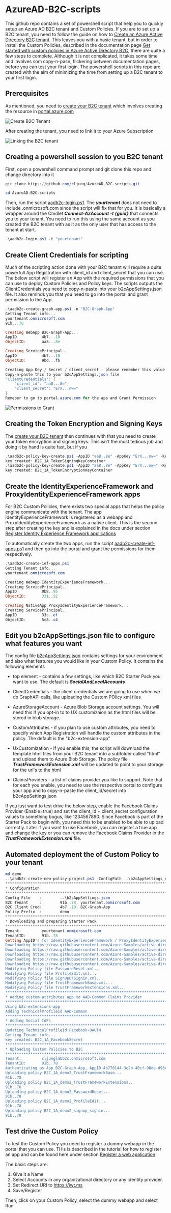 # AzureAD-B2C-scripts

This github repo contains a set of powershell script that help you to quickly setup an Azure AD B2C tenant and Custom Policies. If you are to set up a B2C tenant, you need to follow the guide on how to [Create an Azure Active Directory B2C tenant](https://docs.microsoft.com/en-us/azure/active-directory-b2c/tutorial-create-tenant). This leaves you with a basic tenant, but in order to install the Custom Policies, described in the documentation page [Get started with custom policies in Azure Active Directory B2C](https://docs.microsoft.com/en-us/azure/active-directory-b2c/custom-policy-get-started?tabs=applications#custom-policy-starter-pack), there are quite a few steps to complete. Although it is not complicated, it takes some time and involves som copy-n-pase, flickering between documentation pages, before you can test your first login. The powershell scripts in this repo are created with the aim of minimizing the time from setting up a B2C tenant to your first login.

## Prerequisites

As mentioned, you need to [create your B2C tenant](https://docs.microsoft.com/en-us/azure/active-directory-b2c/tutorial-create-tenant) which involves creating the resource in [portal.azure.com](https://portal.azure.com)

![Create B2C Tenant](https://docs.microsoft.com/en-us/azure/active-directory-b2c/media/tutorial-create-tenant/portal-02-create-tenant.png)

After creating the tenant, you need to link it to your Azure Subscription

![Linking the B2C tenant](https://docs.microsoft.com/en-us/azure/active-directory-b2c/media/tutorial-create-tenant/portal-05-link-subscription.png)

## Creating a powershell session to you B2C tenant

First, open a powershell command prompt and git clone this repo and change directory into it 
```Powershell
git clone https://github.com/cljung/AzureAD-B2C-scripts.git

cd AzureAD-B2C-scripts
```
Then, run the script [aadb2c-login.ps1](aadb2c-login.ps1). The ***yourtenant*** does not need to include .onmicrosoft.com since the script will fix that for you. It is basically a wrapper around the Cmdlet ***Connect-AzAccount -t {guid}*** that connects you to your tenant. You need to run this using the same account as you created the B2C tenant with as it as the only user that has access to the tenant at start.

```Powershell
.\aadb2c-login.ps1 -t "yourtenant"
```

## Create Client Credentials for scripting

Much of the scripting action done with your B2C tenant will require a quite powerfull App Registration with client_id and client_secret that you can use. The below script will register an App with the required permissions that you can use to deploy Custom Policies and Policy keys. The scripts outputs the ClientCredentials you need to copy-n-paste into your b2cAppSettings.json file. It also reminds you that you need to go into the portal and grant permission to the App.

```Powershell
.\aadb2c-create-graph-app.ps1 -n "B2C-Graph-App"
Getting Tenant info...
yourtenant.onmicrosoft.com
91b...78

Creating WebApp B2C-Graph-App...
AppID           4b7...10
ObjectID:       aa8...8e

Creating ServicePrincipal...
AppID           4b7...10
ObjectID:       9bd...fb

Creating App Key / Secret / client_secret - please remember this value and keep it safe
Copy-n-paste this to your b2cAppSettings.json file
"ClientCredentials": {
    "client_id": "aa8...8e",
    "client_secret": "ErX...nw="
}
Remeber to go to portal.azure.com for the app and Grant Permission
```

![Permissions to Grant](media/01-permissions-to-grant.png)

## Creating the Token Encryption and Signing Keys

The [create your B2C tenant](https://docs.microsoft.com/en-us/azure/active-directory-b2c/tutorial-create-tenant) then continues with that you need to create your token encryption and signing keys. This isn't the most tedious job and doing it by hand is quite fast, but if you

```Powershell
.\aadb2c-policy-key-create.ps1 -AppID "aa8..8e" -AppKey "ErX...nw=" -KeyContainerName "B2C_1A_TokenSigningKeyContainer" -KeyType "RSA" -KeyUse "sig"
key created: B2C_1A_TokenSigningKeyContainer
.\aadb2c-policy-key-create.ps1 -AppID "aa8..8e" -AppKey "ErX...nw=" -KeyContainerName "B2C_1A_TokenEncryptionKeyContainer" -KeyType "RSA" -KeyUse "enc"
key created: B2C_1A_TokenEncryptionKeyContainer

```

## Create the IdentityExperienceFramework and ProxyIdentityExperienceFramework apps

For B2C Custom Policies, there exists two special apps that helps the policy engine communicate with the tenant. The app IdentityExperienceFramework is registered as a webapp and ProxyIdentityExperienceFramework as a native client.
This is the second step after creating the key and is explained in the docs under section [Register Identity Experience Framework applications](https://docs.microsoft.com/en-us/azure/active-directory-b2c/custom-policy-get-started?tabs=applications#register-identity-experience-framework-applications)

To automatically create the two apps, run the script [aadb2c-create-ief-apps.ps1](aadb2c-create-ief-apps.ps1) and then go into the portal and grant the permissions for them respectively.

```Powershell
.\aadb2c-create-ief-apps.ps1
Getting Tenant info...
yourtenant.onmicrosoft.com

Creating WebApp IdentityExperienceFramework...
Creating ServicePrincipal...
AppID           0b8..95
ObjectID:       331..52

Creating NativeApp ProxyIdentityExperienceFramework...
Creating ServicePrincipal...
AppID           33c..ef
ObjectID:       5c8..c4
```

## Edit you b2cAppSettings.json file to configure what features you want

The config file [b2cAppSettings.json](b2cAppSettings.json) contains settings for your environment and also what features you would like in your Custom Policy. It contains the following elements

* top element - contains a few settings, like which B2C Starter Pack you want to use. The default is ***SocialAndLocalAccounts***

* ClientCredentials - the client credentials we are going to use when we do GraphAPI calls, like uploading the Custom POlicy xml files

* AzureStorageAccount - Azure Blob Storage account settings. You will need this if you opt-in to to UX customizaion as the html files will be stored in blob storage. 

* CustomAttributes - if you plan to use custom attributes, you need to specify which App Registration will handle the custom attributes in the policy. The default is the "b2c-extension-app"

* UxCustomization - If you enable this, the script will download the template html files from your B2C tenant into a subfolder called "html" and upload them to Azure Blob Storage. The policy file ***TrustFrameworkExtension.xml*** will be updated to point to your storage for the url's to the html

* ClaimsProviders - a list of claims provider you like to support. Note that for each you enable, you need to use the respective portal to configure your app and to copy-n-paste the client_id/secret into b2cAppSettings.json

If you just want to test drive the below step, enable the Facebook Claims Provider (Enable=true) and set the client_id + client_secret configuration values to something bogus, like 1234567890. Since Facebook is part of the Starter Pack to begin with, you need this to be enabled to be able to upload correctly. Later if you want to use Facebook, you can register a true app and change the key or you can remove the Facebook Claims Provider in the ***TrustFrameworkExtension.xml*** file.

## Automated deployment the of Custom Policy to your tenant

```Powershell
md demo
..\aadb2c-create-new-policy-project.ps1 -ConfigPath ..\b2cAppSettings_cljunglabb2c.json -UploadSecrets $true
*******************************************************************************
* Configuration
*******************************************************************************
Config File    :        ..\b2cAppSettings.json
B2C Tenant     :        91b..78, yourtenant.onmicrosoft.com
B2C Client Cred:        4b7..10, B2C-Graph-App
Policy Prefix  :        demo
*******************************************************************************
* Downloading and preparing Starter Pack
*******************************************************************************
Tenant:         yourtenant.onmicrosoft.com
TenantID:       91b..78
Getting AppID's for IdentityExperienceFramework / ProxyIdentityExperienceFramework
Downloading https://raw.githubusercontent.com/Azure-Samples/active-directory-b2c-custom-policy-starterpack/master/SocialAndLocalAccounts/TrustFrameworkBase.xml to C:\Users\alice\src\B2C\scripts\demo\TrustFrameworkBase.xml
Downloading https://raw.githubusercontent.com/Azure-Samples/active-directory-b2c-custom-policy-starterpack/master/SocialAndLocalAccounts/TrustFrameworkExtensions.xml to C:\Users\alice\src\B2C\scripts\demo\TrustFrameworkExtensions.xml
Downloading https://raw.githubusercontent.com/Azure-Samples/active-directory-b2c-custom-policy-starterpack/master/SocialAndLocalAccounts/SignUpOrSignin.xml to C:\Users\alice\src\B2C\scripts\demo\SignUpOrSignin.xml
Downloading https://raw.githubusercontent.com/Azure-Samples/active-directory-b2c-custom-policy-starterpack/master/SocialAndLocalAccounts/PasswordReset.xml to C:\Users\alice\src\B2C\scripts\demo\PasswordReset.xml
Downloading https://raw.githubusercontent.com/Azure-Samples/active-directory-b2c-custom-policy-starterpack/master/SocialAndLocalAccounts/ProfileEdit.xml to C:\Users\alice\src\B2C\scripts\demo\ProfileEdit.xml
Modifying Policy file PasswordReset.xml...
Modifying Policy file ProfileEdit.xml...
Modifying Policy file SignUpOrSignin.xml...
Modifying Policy file TrustFrameworkBase.xml...
Modifying Policy file TrustFrameworkExtensions.xml...
*******************************************************************************
* Adding custom attributes app to AAD-Common Claims Provider
*******************************************************************************
Using b2c-extensions-app
Adding TechnicalProfileId AAD-Common
*******************************************************************************
* Adding Social IdPs
*******************************************************************************
Updating TechnicalProfileId Facebook-OAUTH
Getting Tenant info...
key created: B2C_1A_FacebookSecret
*******************************************************************************
* Uploading Custom Policies to B2C
*******************************************************************************
Tenant:         cljunglabb2c.onmicrosoft.com
TenantID:       91b..78
Authenticating as App B2C-Graph-App, AppID 4b770144-3e2b-40cf-98de-d98c3287b710
Uploading policy B2C_1A_demo2_TrustFrameworkBase...
91b..78
Uploading policy B2C_1A_demo2_TrustFrameworkExtensions...
91b..78
Uploading policy B2C_1A_demo2_PasswordReset...
91b..78
Uploading policy B2C_1A_demo2_ProfileEdit...
91b..78
Uploading policy B2C_1A_demo2_signup_signin...
91b..78
```

## Test drive the Custom Policy

To test the Custom Policy you need to register a dummy webapp in the portal that you can use. THis is described in the tutorial for how to register an app and can be found here under section [Register a web application](https://docs.microsoft.com/en-us/azure/active-directory-b2c/tutorial-register-applications?tabs=app-reg-preview#register-a-web-application).

The basic steps are:

1. Give it a Name
2. Select Accounts in any organizational directory or any identity provider.
3. Set Redirect URI to https://jwt.ms
4. Save/Register

Then, click on your Custom Policy, select the dummy webapp and select Run
